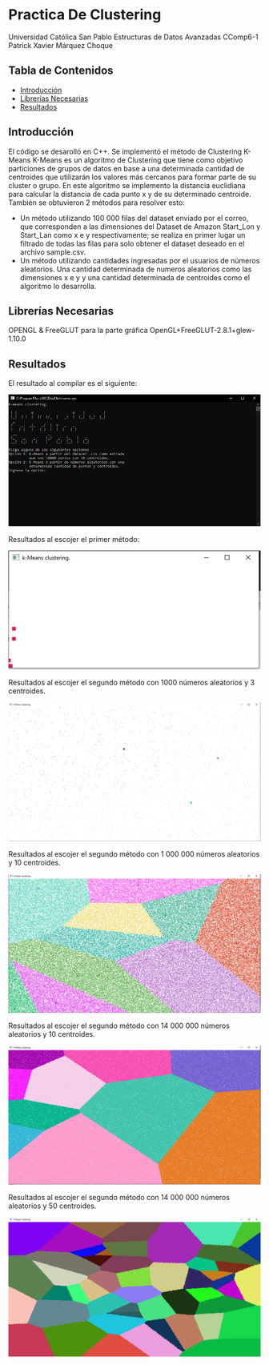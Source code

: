 # Practica De Clustering
Universidad Católica San Pablo
Estructuras de Datos Avanzadas
CComp6-1
Patrick Xavier Márquez Choque
## Tabla de Contenidos
* [Introducción](#introducción)
* [Líbrerías Necesarias](#librerías-necesarias)
* [Resultados](#resultados)

## Introducción
El código se desarolló en C++.
Se implementó el método de Clustering K-Means
K-Means es un algoritmo de Clustering que tiene como objetivo particiones de grupos de datos en base a una determinada cantidad de centroides que utilizarán los valores más cercanos para formar parte de su cluster o grupo. En este algoritmo se implemento la distancia euclidiana para calcular la distancia de cada punto x y de su determinado centroide.
También se obtuvieron 2 métodos para resolver esto:
* Un método utilizando 100 000 filas del dataset enviado por el correo, que corresponden a las dimensiones del Dataset de Amazon Start_Lon y Start_Lan como x e y respectivamente; se realiza en primer lugar un filtrado de todas las filas para solo obtener el dataset deseado en el archivo sample.csv.
* Un método utilizando cantidades ingresadas por el usuarios de números aleatorios. Una cantidad determinada de numeros aleatorios como las dimensiones x e y y una cantidad determinada de centroides como el algoritmo lo desarrolla.

##  Librerías Necesarias
OPENGL & FreeGLUT para la parte gráfica
OpenGL+FreeGLUT-2.8.1+glew-1.10.0

##  Resultados
El resultado al compilar es el siguiente: 

![Alt text](https://github.com/patrick03524/K-Means/blob/main/img/1.PNG)

Resultados al escojer el primer método:

![Alt text](https://github.com/patrick03524/K-Means/blob/main/img/7.PNG)

Resultados al escojer el segundo método con 1000 números aleatorios y 3 centroides.

![Alt text](https://github.com/patrick03524/K-Means/blob/main/img/5.PNG)

Resultados al escojer el segundo método con 1 000 000 números aleatorios y 10 centroides.

![Alt text](https://github.com/patrick03524/K-Means/blob/main/img/4.PNG)

Resultados al escojer el segundo método con 14 000 000 números aleatorios y 10 centroides.

![Alt text](https://github.com/patrick03524/K-Means/blob/main/img/3.PNG)

Resultados al escojer el segundo método con 14 000 000 números aleatorios y 50 centroides.

![Alt text](https://github.com/patrick03524/K-Means/blob/main/img/6_14millions_50centroids.PNG)


